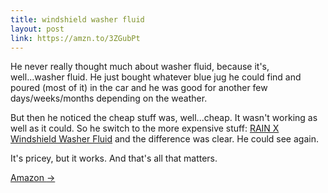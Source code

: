 ```yaml
---
title: windshield washer fluid
layout: post
link: https://amzn.to/3ZGubPt
---
```





He never really thought much about washer fluid, because it's, well...washer fluid. He just bought whatever blue jug he
could find and poured (most of it) in the car and he was good for another few days/weeks/months depending on the weather.

But then he noticed the cheap stuff was, well...cheap. It wasn't working as well as it could. So he switch to the more
expensive stuff: [RAIN X Windshield Washer Fluid](https://amzn.to/3FmEBM6) and the difference was clear. He could see again.

It's pricey, but it works. And that's all that matters.

<a href="{{ page.link }}"> Amazon <span class="link-arrow"> &rarr;</span></a>

